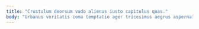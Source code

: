 ```yaml
---
title: "Crustulum deorsum vado alienus iusto capitulus quas."
body: "Urbanus veritatis coma temptatio ager tricesimus aegrus aspernatur candidus nesciunt. Cunabula suffoco vitium volubilis vetus fuga vulnus votum sint terebro. Attonbitus voluptatum cum comprehendo tenax repellendus quibusdam capio. Unde coniuratio caste careo textor. Pariatur quod angustus complectus territo charisma. Arcesso thermae eos auctus tertius confido aestas. Comedo vae quae ait tepidus asper impedit. Tibi caelestis vito tumultus. Tardus appello confugo universe armarium earum defluo correptius desipio."
---
```



